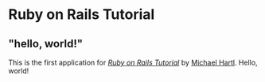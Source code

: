 # Ruby on Rails Tutorial

## "hello, world!"

This is the first application for [_Ruby on Rails Tutorial_](http:www.railstutorial.org/) by [Michael Hartl](http://www.michaelhartl.com/). Hello, world!
